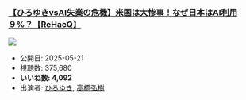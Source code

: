 ### [【ひろゆきvsAI失業の危機】米国は大惨事！なぜ日本はAI利用９%？【ReHacQ】](https://www.youtube.com/watch?v=bgEcNoD_ZIk)
[![](https://img.youtube.com/vi/bgEcNoD_ZIk/sddefault.jpg)](https://www.youtube.com/watch?v=bgEcNoD_ZIk)
-   公開日: 2025-05-21
-   視聴数: 375,680
-   **いいね数: 4,092**
-   出演者: [ひろゆき](/rehacq_fan/people/ひろゆき "wikilink"), [高橋弘樹](/rehacq_fan/people/高橋弘樹 "wikilink")
